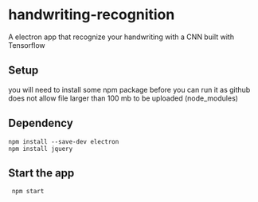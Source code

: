 # handwriting-recognition
A electron app that recognize your handwriting with a CNN built with Tensorflow

## Setup 
you will need to install some npm package before you can run it as github does not allow file larger than 100 mb to be uploaded (node_modules)

## Dependency
```
npm install --save-dev electron
npm install jquery 
```

## Start the app 
```
 npm start

```
